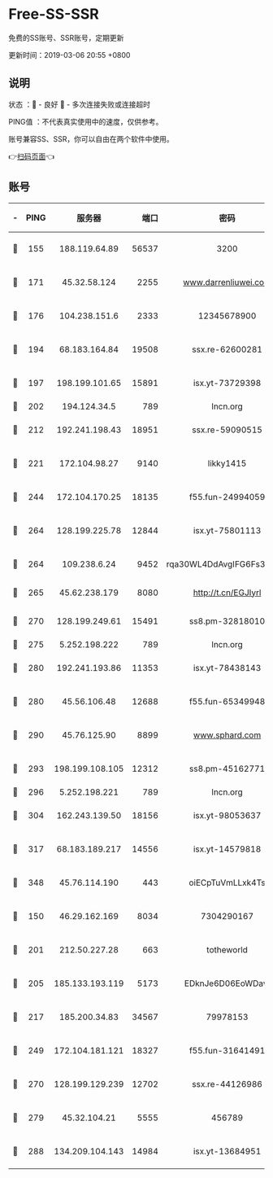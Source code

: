 # Free-SS-SSR

免费的SS账号、SSR账号，定期更新

更新时间：2019-03-06 20:55 +0800

## 说明

状态     ：🙂 - 良好 🙁 - 多次连接失败或连接超时

PING值   ：不代表真实使用中的速度，仅供参考。

账号兼容SS、SSR，你可以自由在两个软件中使用。

👉[扫码页面](https://liesauer.github.io/Free-SS-SSR/)👈

## 账号

|-|PING|服务器|端口|密码|加密方式|区域|
|:----:|:----:|:-----:|-----:|:----:|:----:|:----:|
|🙂|155|188.119.64.89|56537|3200|aes-256-cfb|RU|
|🙂|171|45.32.58.124|2255|www.darrenliuwei.com|aes-256-cfb|JP|
|🙂|176|104.238.151.6|2333|12345678900|aes-256-cfb|JP|
|🙂|194|68.183.164.84|19508|ssx.re-62600281|aes-256-cfb|US|
|🙂|197|198.199.101.65|15891|isx.yt-73729398|aes-256-cfb|US|
|🙂|202|194.124.34.5|789|lncn.org|rc4|JP|
|🙂|212|192.241.198.43|18951|ssx.re-59090515|aes-256-cfb|US|
|🙂|221|172.104.98.27|9140|likky1415|aes-256-cfb|JP|
|🙂|244|172.104.170.25|18135|f55.fun-24994059|aes-256-cfb|SG|
|🙂|264|128.199.225.78|12844|isx.yt-75801113|aes-256-cfb|SG|
|🙂|264|109.238.6.24|9452|rqa30WL4DdAvgIFG6Fs3znzTa|aes-256-cfb|FR|
|🙂|265|45.62.238.179|8080|http://t.cn/EGJIyrl|rc4-md5|CA|
|🙂|270|128.199.249.61|15491|ss8.pm-32818010|aes-256-cfb|SG|
|🙂|275|5.252.198.222|789|lncn.org|rc4|JP|
|🙂|280|192.241.193.86|11353|isx.yt-78438143|aes-256-cfb|US|
|🙂|280|45.56.106.48|12688|f55.fun-65349948|aes-256-cfb|US|
|🙂|290|45.76.125.90|8899|www.sphard.com|aes-256-cfb|AU|
|🙂|293|198.199.108.105|12312|ss8.pm-45162771|aes-256-cfb|US|
|🙂|296|5.252.198.221|789|lncn.org|rc4|JP|
|🙂|304|162.243.139.50|18156|isx.yt-98053637|aes-256-cfb|US|
|🙂|317|68.183.189.217|14556|isx.yt-14579818|aes-256-cfb|SG|
|🙂|348|45.76.114.190|443|oiECpTuVmLLxk4Ts|aes-256-cfb|AU|
|🙂|150|46.29.162.169|8034|7304290167|aes-256-cfb|RU|
|🙂|201|212.50.227.28|663|totheworld|aes-256-cfb|US|
|🙂|205|185.133.193.119|5173|EDknJe6D06EoWDaw|aes-256-cfb|US|
|🙂|217|185.200.34.83|34567|79978153|aes-256-cfb|US|
|🙂|249|172.104.181.121|18327|f55.fun-31641491|aes-256-cfb|SG|
|🙂|270|128.199.129.239|12702|ssx.re-44126986|aes-256-cfb|SG|
|🙂|279|45.32.104.21|5555|456789|aes-256-cfb|SG|
|🙂|288|134.209.104.143|14984|isx.yt-13684951|aes-256-cfb|SG|

